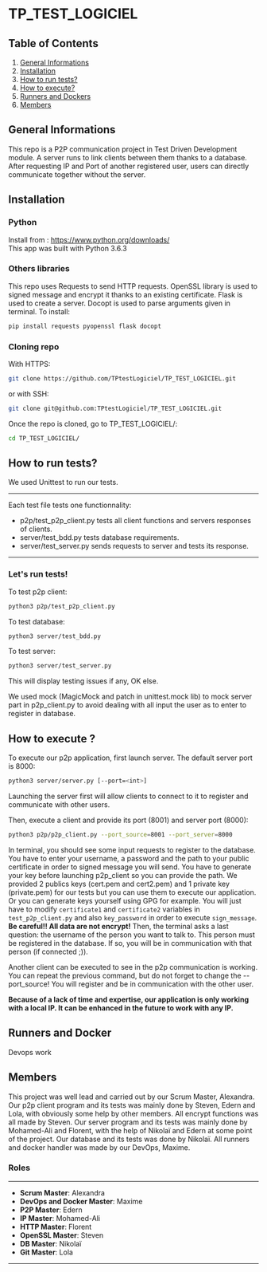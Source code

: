 # TP_TEST_LOGICIEL

## Table of Contents
1. [General Informations](#general-informations)
2. [Installation](#installation)
3. [How to run tests?](#tests)
4. [How to execute?](#execute)
5. [Runners and Dockers](#runners-docker)
6. [Members](#members)

## General Informations
This repo is a P2P communication project in Test Driven Development module. A server runs to link clients between them thanks to a database. After requesting IP and Port of another registered user, users can directly communicate together without the server.

## Installation

### Python 
Install from : https://www.python.org/downloads/  
This app was built with Python 3.6.3

### Others libraries
This repo uses Requests to send HTTP requests.
OpenSSL library is used to signed message and encrypt it thanks to an existing certificate.
Flask is used to create a server.
Docopt is used to parse arguments given in terminal.
To install:
```sh
pip install requests pyopenssl flask docopt

```

### Cloning repo
With HTTPS:
```sh
git clone https://github.com/TPtestLogiciel/TP_TEST_LOGICIEL.git
``` 
or with SSH:
```sh
git clone git@github.com:TPtestLogiciel/TP_TEST_LOGICIEL.git
``` 
Once the repo is cloned, go to TP_TEST_LOGICIEL/:
```sh
cd TP_TEST_LOGICIEL/
```

## How to run tests?

We used Unittest to run our tests.
***
Each test file tests one functionnality: 
* p2p/test_p2p_client.py tests all client functions and servers responses of clients.
* server/test_bdd.py tests database requirements.
* server/test_server.py sends requests to server and tests its response.
***
### Let's run tests!
To test p2p client:
```sh
python3 p2p/test_p2p_client.py
```
To test database:
```sh
python3 server/test_bdd.py
```
To test server:
```sh
python3 server/test_server.py
```
This will display testing issues if any, OK else.

We used mock (MagicMock and patch in unittest.mock lib) to mock server part in p2p_client.py to avoid dealing with all input the user as to enter to register in database.

## How to execute ?

To execute our p2p application, first launch server. The default server port is 8000:
```sh
python3 server/server.py [--port=<int>]
```
Launching the server first will allow clients to connect to it to register and communicate with other users.

Then, execute a client and provide its port (8001) and server port (8000):
```sh
python3 p2p/p2p_client.py --port_source=8001 --port_server=8000
```
In terminal, you should see some input requests to register to the database. You have to enter your username, a password and the path to your public certificate in order to signed message you will send. You have to generate your key before launching p2p_client so you can provide the path. We provided 2 publics keys (cert.pem and cert2.pem) and 1 private key (private.pem) for our tests but you can use them to execute our application. Or you can generate keys yourself using GPG for example. You will just have to modify ```certificate1``` and  ```certificate2``` variables in ```test_p2p_client.py``` and also  ```key_password``` in order to execute  ```sign_message```. 
**Be careful!! All data are not encrypt!**
Then, the terminal asks a last question: the username of the person you want to talk to. This person must be registered in the database. If so, you will be in communication with that person (if connected ;)).

Another client can be executed to see in the p2p communication is working. You can repeat the previous command, but do not forget to change the --port_source!
You will register and be in communication with the other user.

**Because of a lack of time and expertise, our application is only working with a local IP. It can be enhanced in the future to work with any IP.**

## Runners and Docker

Devops work

## Members
This project was well lead and carried out by our Scrum Master, Alexandra.
Our p2p client program and its tests was mainly done by Steven, Edern and Lola, with obviously some help by other members. All encrypt functions was all made by Steven.
Our server program and its tests was mainly done by Mohamed-Ali and Florent, with the help of Nikolaï and Edern at some point of the project.
Our database and its tests was done by Nikolaï.
All runners and docker handler was made by our DevOps, Maxime.

### Roles
***
* __Scrum Master__: Alexandra
* __DevOps and Docker Master__: Maxime
* __P2P Master__: Edern
* __IP Master__: Mohamed-Ali
* __HTTP Master__: Florent
* __OpenSSL Master__: Steven
* __DB Master__: Nikolaï
* __Git Master__: Lola
***